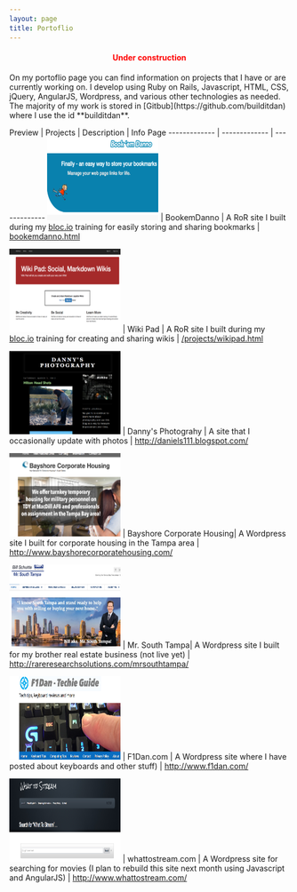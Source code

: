 ```yaml
---
layout: page
title: Portoflio
---
```

<h4 style="color:red;"><center>Under construction</center></h4>
On my portoflio page you can find information on projects that I have or are currently working on. I develop using Ruby on Rails, Javascript, HTML, CSS, jQuery, AngularJS, Wordpress, and various other technologies as needed. The majority of my work is stored in [Gitbub](https://github.com/builditdan) where I use the id **builditdan**.

Preview | Projects | Description | Info Page
------------- | ------------- | -------------
[<img src="img/bookemdanno.png" height="150" width="200">](https://bookemdanno.herokuapp.com/) | BookemDanno | A RoR site I built during my [bloc.io](http://bloc.io) training for easily storing and sharing bookmarks | <a href="bookemdanno.html">bookemdanno.html</a>

[<img src="img/wikipad.png" height="150" width="200">](https://wikipad1.herokuapp.com/) | Wiki Pad | A RoR site I built during my [bloc.io](http://bloc.io) training for creating and sharing wikis | <a href="/projects/wikipad.html">/projects/wikipad.html</a>


[<img src="img/daniels111_blogspot.png" height="150" width="200">](http://daniels111.blogspot.com/) | Danny's Photograhy | A site that I occasionally update with photos | <a href="http://daniels111.blogspot.com/">http://daniels111.blogspot.com/</a>


[<img src="img/bayshorecorporatehousing.png" height="150" width="200">](http://www.bayshorecorporatehousing.com/) | Bayshore Corporate Housing| A Wordpress site I built for corporate housing in the Tampa area | <a href="http://www.bayshorecorporatehousing.com/">http://www.bayshorecorporatehousing.com/</a>


[<img src="img/mrsouthtampa.png" height="150" width="200">](http://rareresearchsolutions.com/mrsouthtampa/) | Mr. South Tampa| A Wordpress site I built for my brother real estate business (not live yet) | <a href="http://rareresearchsolutions.com/mrsouthtampa/">http://rareresearchsolutions.com/mrsouthtampa/</a>


[<img src="img/f1dan.png" height="150" width="200">](http://www.f1dan.com/) | F1Dan.com | A Wordpress site where I have posted about keyboards and other stuff) | <a href="http://www.f1dan.com/">http://www.f1dan.com/</a>

[<img src="img/whattostream.png" height="150" width="200">](http://www.whattostream.com/) | whattostream.com | A Wordpress site for searching for movies (I plan to rebuild this site next month using Javascript and AngularJS) | <a href="http://www.whattostream.com/">http://www.whattostream.com/</a>
